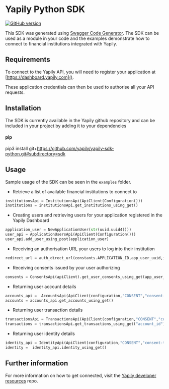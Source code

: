 # Yapily Python SDK
[![GitHub version](https://d25lcipzij17d.cloudfront.net/badge.svg?id=gh&type=6&v=0.0.150&x2=0)](http://badge.fury.io/gh/boennemann%2Fbadges)

This SDK was generated using [Swagger Code Generator](https://github.com/swagger-api/swagger-codegen). The SDK can be used as a module in your code and the examples demonstrate how to connect
to financial institutions integrated with Yapily.

## Requirements

To connect to the Yapily API, you will need to register your 
application at [https://dashboard.yapily.com]().

These application credentials can then be used to authorise all
your API requests.

## Installation

The SDK is currently available in the Yapily github repository and 
can be included in your project 
by adding it to your dependencies

#### pip

pip3 install git+https://github.com/yapily/yapily-sdk-python.git#subdirectory=sdk

## Usage

Sample usage of the SDK can be seen in the `examples` folder.

- Retrieve a list of available financial institutions to connect to

```python
institutionsApi = InstitutionsApi(ApiClient(Configuration()))
institutions = institutionsApi.get_institutions_using_get()
```

- Creating users and retrieving users for your application registered in the Yapily Dashboard
```python
application_user = NewApplicationUser(str(uuid.uuid4()))
user_api = ApplicationUsersApi(ApiClient(Configuration()))
user_api.add_user_using_post(application_user)
```

- Receiving an authorisation URL your users to log into their institution

```python
redirect_url = auth_direct_url(constants.APPLICATION_ID,app_user_uuid,institution_id,constants.CALLBACK_URL,"account")
```

- Receiving consents issued by your user authorizing
```python
consents = ConsentsApi(apiClient).get_user_consents_using_get(app_user_uuid)
```
 
- Returning user account details

```python
accounts_api =  AccountsApi(ApiClient(configuration,"CONSENT","consent-token"))
accounts = accounts_api.get_accounts_using_get()
```

- Returning user transaction details

```python
transactionsApi = TransactionsApi(ApiClient(configuration,"CONSENT","consent-token"))
transactions = transactionsApi.get_transactions_using_get("account_id")
```

- Returning user identity details
```python
identity_api = IdentityApi(ApiClient(configuration,"CONSENT","consent-token"))
identity =  identity_api.identity_using_get()
```

## Further information

For more information on how to get connected, visit the
[Yapily developer resources](https://github.com/yapily/developer-resources) repo.
